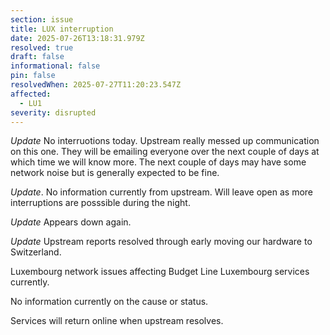 ```yaml
---
section: issue
title: LUX interruption
date: 2025-07-26T13:18:31.979Z
resolved: true
draft: false
informational: false
pin: false
resolvedWhen: 2025-07-27T11:20:23.547Z
affected:
  - LU1
severity: disrupted
---
```

*Update* No interruotions today. Upstream really messed up communication on this one. They will be emailing everyone over the next couple of days at which time we will know more. The next couple of days may have some network noise but is generally expected to be fine.

*Update*. No information currently from upstream. Will leave open as more interruptions are posssible during the night.

*Update* Appears down again.

*Update* Upstream reports resolved through early moving our hardware to Switzerland.

Luxembourg network issues affecting Budget Line Luxembourg services currently.

No information currently on the cause or status.

Services will return online when upstream resolves.